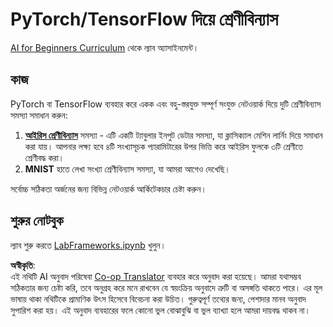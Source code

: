 <!--
CO_OP_TRANSLATOR_METADATA:
{
  "original_hash": "e452d897efb9a89700f41021834cf6e5",
  "translation_date": "2025-08-26T10:35:14+00:00",
  "source_file": "lessons/3-NeuralNetworks/05-Frameworks/lab/README.md",
  "language_code": "bn"
}
-->
# PyTorch/TensorFlow দিয়ে শ্রেণীবিন্যাস

[AI for Beginners Curriculum](https://github.com/microsoft/ai-for-beginners) থেকে ল্যাব অ্যাসাইনমেন্ট।

## কাজ

PyTorch বা TensorFlow ব্যবহার করে একক এবং বহু-স্তরযুক্ত সম্পূর্ণ সংযুক্ত নেটওয়ার্ক দিয়ে দুটি শ্রেণীবিন্যাস সমস্যা সমাধান করুন:

1. **[আইরিস শ্রেণীবিন্যাস](https://en.wikipedia.org/wiki/Iris_flower_data_set)** সমস্যা - এটি একটি ট্যাবুলার ইনপুট ডেটার সমস্যা, যা ক্লাসিক্যাল মেশিন লার্নিং দিয়ে সমাধান করা যায়। আপনার লক্ষ্য হবে ৪টি সংখ্যাসূচক প্যারামিটারের উপর ভিত্তি করে আইরিস ফুলকে ৩টি শ্রেণীতে শ্রেণীবদ্ধ করা।
1. **MNIST** হাতে লেখা সংখ্যা শ্রেণীবিন্যাস সমস্যা, যা আমরা আগেও দেখেছি।

সর্বোচ্চ সঠিকতা অর্জনের জন্য বিভিন্ন নেটওয়ার্ক আর্কিটেকচার চেষ্টা করুন।

## শুরুর নোটবুক

ল্যাব শুরু করতে [LabFrameworks.ipynb](../../../../../../lessons/3-NeuralNetworks/05-Frameworks/lab/LabFrameworks.ipynb) খুলুন।

**অস্বীকৃতি**:  
এই নথিটি AI অনুবাদ পরিষেবা [Co-op Translator](https://github.com/Azure/co-op-translator) ব্যবহার করে অনুবাদ করা হয়েছে। আমরা যথাসম্ভব সঠিকতার জন্য চেষ্টা করি, তবে অনুগ্রহ করে মনে রাখবেন যে স্বয়ংক্রিয় অনুবাদে ত্রুটি বা অসঙ্গতি থাকতে পারে। এর মূল ভাষায় থাকা নথিটিকে প্রামাণিক উৎস হিসেবে বিবেচনা করা উচিত। গুরুত্বপূর্ণ তথ্যের জন্য, পেশাদার মানব অনুবাদ সুপারিশ করা হয়। এই অনুবাদ ব্যবহারের ফলে কোনো ভুল বোঝাবুঝি বা ভুল ব্যাখ্যা হলে আমরা দায়বদ্ধ থাকব না।